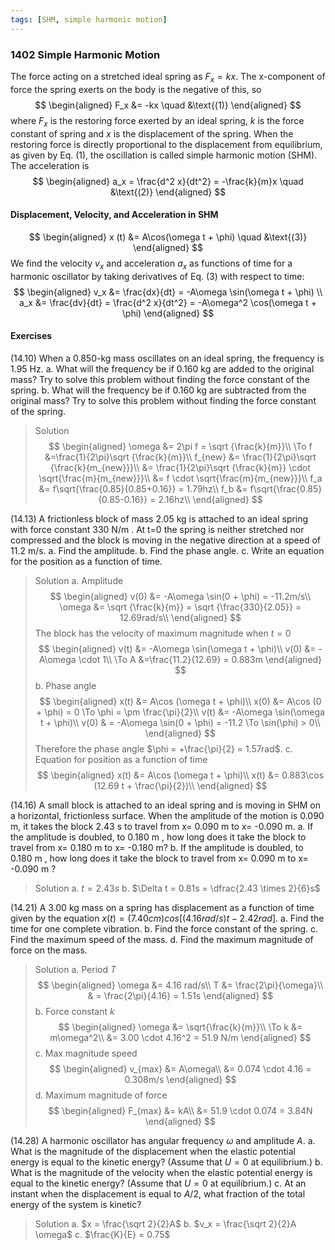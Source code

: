```yaml
---
tags: [SHM, simple harmonic motion]
---
```


### 1402 Simple Harmonic Motion
The force acting on a stretched ideal spring as $F_x = kx$. The x-component of force the spring exerts on the body is the negative of this, so
$$
\begin{aligned}
F_x &= -kx \quad &\text{(1)}
\end{aligned}
$$
where $F_x$ is the restoring force exerted by an ideal spring, $k$ is the force constant of spring and $x$ is the displacement of the spring.
When the restoring force is directly proportional to the displacement from
equilibrium, as given by Eq. (1), the oscillation is called simple harmonic
motion (SHM). The acceleration is
$$
\begin{aligned}
a_x = \frac{d^2 x}{dt^2} = -\frac{k}{m}x \quad &\text{(2)}
\end{aligned}
$$

#### Displacement, Velocity, and Acceleration in SHM
$$
\begin{aligned}
x (t) &= A\cos(\omega t + \phi)  \quad &\text{(3)}
\end{aligned}
$$
We find the velocity $v_x$ and acceleration $a_x$ as functions of time for a harmonic oscillator by taking derivatives of Eq. (3) with respect to time:
$$
\begin{aligned}
v_x &= \frac{dx}{dt} = -A\omega \sin(\omega t + \phi) \\
a_x &= \frac{dv}{dt} = \frac{d^2 x}{dt^2} = -A\omega^2 \cos(\omega t + \phi)
\end{aligned}
$$



#### Exercises
(14.10) When a 0.850-kg mass oscillates on an ideal spring, the frequency is 1.95 Hz.
a. What will the frequency be if 0.160 kg are added to the original mass? Try to solve this problem without finding the force constant of the spring.
b. What will the frequency be if 0.160 kg are subtracted from the original mass? Try to solve this problem without finding the force constant of the spring.
>Solution
$$
\begin{aligned}
\omega &= 2\pi f = \sqrt {\frac{k}{m}}\\
\To f &=\frac{1}{2\pi}\sqrt {\frac{k}{m}}\\
f_{new} &= \frac{1}{2\pi}\sqrt {\frac{k}{m_{new}}}\\
&= \frac{1}{2\pi}\sqrt {\frac{k}{m}} \cdot \sqrt{\frac{m}{m_{new}}}\\
&= f \cdot \sqrt{\frac{m}{m_{new}}}\\
f_a &= f\sqrt{\frac{0.85}{0.85+0.16}} = 1.79hz\\
f_b &= f\sqrt{\frac{0.85}{0.85-0.16}} = 2.16hz\\
\end{aligned}
$$

(14.13) A frictionless block of mass 2.05 kg is attached to an ideal spring with force constant 330 N/m . At t=0 the spring is neither stretched nor compressed and the block is moving in the negative direction at a speed of 11.2 m/s.
a. Find the amplitude.
b. Find the phase angle.
c. Write an equation for the position as a function of time.
>Solution
a\. Amplitude
$$
\begin{aligned}
v(0) &= -A\omega \sin(0 + \phi) = -11.2m/s\\
\omega &= \sqrt {\frac{k}{m}} = \sqrt {\frac{330}{2.05}} = 12.69rad/s\\
\end{aligned}
$$
The block has the velocity of maximum magnitude when $t=0$
$$
\begin{aligned}
v(t) &= -A\omega \sin(\omega t + \phi)\\
v(0) &= -A\omega \cdot 1\\
\To A &=\frac{11.2}{12.69} = 0.883m
\end{aligned}
$$
b. Phase angle
$$
\begin{aligned}
x(t) &= A\cos (\omega t + \phi)\\
x(0) &= A\cos (0 + \phi) = 0 \To \phi = \pm \frac{\pi}{2}\\
v(t) &= -A\omega \sin(\omega t + \phi)\\
v(0) & = -A\omega \sin(0 + \phi) = -11.2 \To \sin(\phi) > 0\\
\end{aligned}
$$
Therefore the phase angle $\phi = +\frac{\pi}{2} = 1.57rad$.
c. Equation for position as a function of time
$$
\begin{aligned}
x(t) &= A\cos (\omega t + \phi)\\
x(t) &= 0.883\cos (12.69 t + \frac{\pi}{2})\\
\end{aligned}
$$

(14.16) A small block is attached to an ideal spring and is moving in SHM on a horizontal, frictionless surface. When the amplitude of the motion is 0.090 m, it takes the block 2.43 s to travel from x= 0.090 m to x= -0.090 m.
a. If the amplitude is doubled, to 0.180 m , how long does it take the block to travel from x= 0.180 m to x= -0.180 m?
b. If the amplitude is doubled, to 0.180 m , how long does it take the block to travel from x= 0.090 m to x= -0.090 m ?
>Solution
a. $t=2.43s$
b. $\Delta t = 0.81s = \dfrac{2.43 \times 2}{6}s$

(14.21) A 3.00 kg mass on a spring has displacement as a function of time given by the equation  $x(t)=(7.40cm)cos[(4.16rad/s)t - 2.42rad]$.
a. Find the time for one complete vibration.
b. Find the force constant of the spring.
c. Find the maximum speed of the mass.
d. Find the maximum magnitude of force on the mass.
>Solution
a. Period $T$
$$
\begin{aligned}
\omega &= 4.16 rad/s\\
T &= \frac{2\pi}{\omega}\\
& = \frac{2\pi}{4.16} = 1.51s
\end{aligned}
$$
b. Force constant $k$
$$
\begin{aligned}
\omega &= \sqrt{\frac{k}{m}}\\
\To k &= m\omega^2\\
&= 3.00 \cdot 4.16^2 = 51.9 N/m
\end{aligned}
$$
c. Max magnitude speed
$$
\begin{aligned}
v_{max} &= A\omega\\
&= 0.074 \cdot 4.16 = 0.308m/s
\end{aligned}
$$
d. Maximum magnitude of force
$$
\begin{aligned}
F_{max} &= kA\\
&= 51.9 \cdot 0.074 = 3.84N
\end{aligned}
$$

(14.28) A harmonic oscillator has angular frequency $\omega$ and amplitude $A$.
a. What is the magnitude of the displacement when the elastic potential energy is equal to the kinetic energy? (Assume that $U=0$ at equilibrium.)
b. What is the magnitude of the velocity when the elastic potential energy is equal to the kinetic energy? (Assume that $U=0$ at equilibrium.)
c. At an instant when the displacement is equal to $A/2$, what fraction of the total energy of the system is kinetic?
>Solution
a. $x = \frac{\sqrt 2}{2}A$
b. $v_x = \frac{\sqrt 2}{2}A \omega$
c. $\frac{K}{E} = 0.75$

